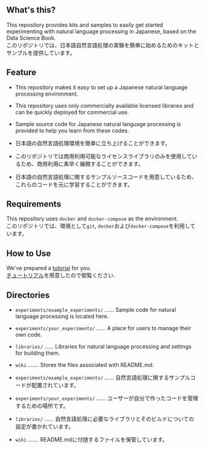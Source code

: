 ## What's this?
This repository provides kits and samples to easily get started experimenting with natural language processing in Japanese, based on the Data Science Book.  
このリポジトリでは、日本語自然言語処理の実験を簡単に始めるためのキットとサンプルを提供しています。  

## Feature
- This repository makes it easy to set up a Japanese natural language processing environment.
- This repository uses only commercially available licensed libraries and can be quickly deployed for commercial use.
- Sample source code for Japanese natural language processing is provided to help you learn from these codes.

- 日本語の自然言語処理環境を簡単に立ち上げることができます。
- このリポジトリでは商用利用可能なライセンスライブラリのみを使用しているため、商用利用に素早く展開することができます。
- 日本語の自然言語処理に関するサンプルソースコードを用意しているため、これらのコードを元に学習することができます。

## Requirements
This repository uses `docker` and `docker-compose` as the environment.  
このリポジトリでは、環境として`git`, `docker`および`docker-compose`を利用しています。  

## How to Use
We've prepared a [tutorial](TUTORIAL.md) for you.  
[チュートリアル](TUTORIAL.md)を用意したので御覧ください.  

## Directories
- `experiments/example_experiments/` ...... Sample code for natural language processing is located here.
- `experiments/your_experiments/` ...... A place for users to manage their own code.
- `libraries/` ...... Libraries for natural language processing and settings for building them.
- `wiki` ....... Stores the files associated with README.md.

- `experiments/example_experiments/` ...... 自然言語処理に関するサンプルコードが配置されています。
- `experiments/your_experiments/` ...... ユーザーが自分で作ったコードを管理するための場所です。
- `libraries/` ...... 自然言語処理に必要なライブラリとそのビルドについての設定が書かれています。
- `wiki` ....... README.mdに付随するファイルを保管しています。